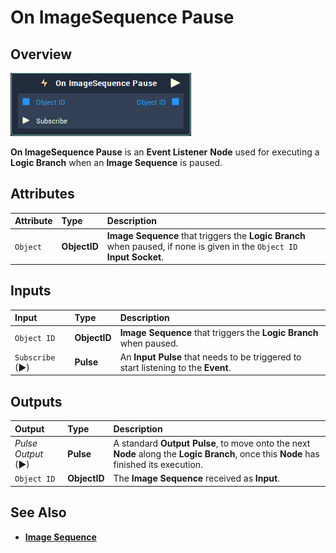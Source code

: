 # On ImageSequence Pause

## Overview

![The On ImageSequence Pause Node.](../../../.gitbook/assets/node-on-imagesequence-pause2.png)

**On ImageSequence Pause** is an **Event Listener** **Node** used for executing a **Logic Branch** when an **Image Sequence** is paused.

## Attributes

| Attribute | Type | Description |
| :--- | :--- | :--- |
| `Object` | **ObjectID** | **Image Sequence** that triggers the **Logic Branch** when paused, if none is given in the `Object ID` **Input Socket**. |

## Inputs

| Input | Type | Description |
| :--- | :--- | :--- |
| `Object ID` | **ObjectID** | **Image Sequence** that triggers the **Logic Branch** when paused. |
| `Subscribe` (►)|**Pulse** | An **Input Pulse** that needs to be triggered to start listening to the **Event**. |

## Outputs

| Output | Type | Description |
| :--- | :--- | :--- |
| _Pulse Output_ \(►\) | **Pulse** | A standard **Output Pulse**, to move onto the next **Node** along the **Logic Branch**, once this **Node** has finished its execution. |
| `Object ID` | **ObjectID** | The **Image Sequence** received as **Input**. | 

## See Also

* [**Image Sequence**](./)

